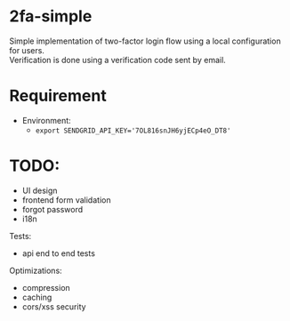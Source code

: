 # 2fa-simple
Simple implementation of two-factor login flow using a local configuration for users. <br>
Verification is done using a verification code sent by email.


# Requirement
- Environment:
    - `export SENDGRID_API_KEY='7OL816snJH6yjECp4eO_DT8'`


# TODO:
- UI design
- frontend form validation
- forgot password
- i18n


Tests:
- api end to end tests


Optimizations:
- compression
- caching
- cors/xss security